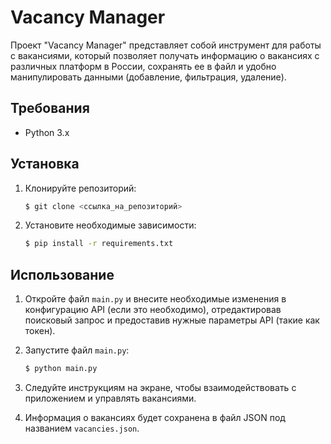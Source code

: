 # Vacancy Manager

Проект "Vacancy Manager" представляет собой инструмент для работы с вакансиями, который позволяет получать информацию о вакансиях с различных платформ в России, сохранять ее в файл и удобно манипулировать данными (добавление, фильтрация, удаление).

## Требования

- Python 3.x

## Установка

1. Клонируйте репозиторий:

   ```bash
   $ git clone <ссылка_на_репозиторий>
   ```

2. Установите необходимые зависимости:

   ```bash
   $ pip install -r requirements.txt
   ```

## Использование

1. Откройте файл `main.py` и внесите необходимые изменения в конфигурацию API (если это необходимо), отредактировав поисковый запрос и предоставив нужные параметры API (такие как токен).

2. Запустите файл `main.py`:

   ```bash
   $ python main.py
   ```

3. Следуйте инструкциям на экране, чтобы взаимодействовать с приложением и управлять вакансиями.

4. Информация о вакансиях будет сохранена в файл JSON под названием `vacancies.json`.

